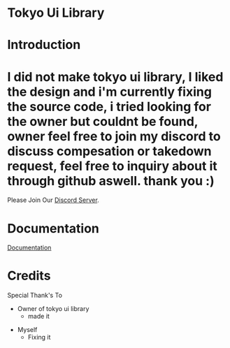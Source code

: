 # Tokyo Ui Library

# Introduction

# I did not make tokyo ui library, I liked the design and i'm currently fixing the source code, i tried looking for the owner but couldnt be found, owner feel free to join my discord to discuss compesation or takedown request, feel free to inquiry about it through github aswell. thank you :)

Please Join Our [Discord Server](https://discord.gg/VHyGNV72ey).

# Documentation
[Documentation](Documentation.md)

# Credits
Special Thank's To
- Owner of tokyo ui library
  - made it
* Myself
  - Fixing it
